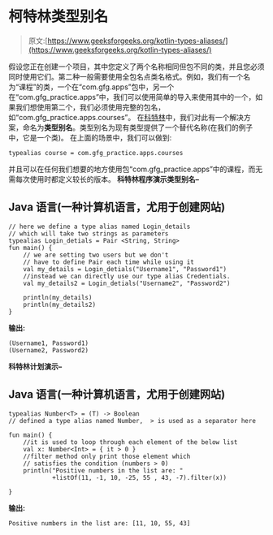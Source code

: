 # 柯特林类型别名

> 原文:[https://www.geeksforgeeks.org/kotlin-types-aliases/](https://www.geeksforgeeks.org/kotlin-types-aliases/)

假设您正在创建一个项目，其中您定义了两个名称相同但包不同的类，并且您必须同时使用它们。第二种一般需要使用全包名点类名格式。例如，我们有一个名为“课程”的类，一个在“com.gfg.apps”包中，另一个在“com.gfg_practice.apps”中，我们可以使用简单的导入来使用其中的一个，如果我们想使用第二个，我们必须使用完整的包名，如“com.gfg_practice.apps.courses”。
在[科特林](https://www.geeksforgeeks.org/introduction-to-kotlin/)中，我们对此有一个解决方案，命名为**类型别名**。类型别名为现有类型提供了一个替代名称(在我们的例子中，它是一个类)。
在上面的场景中，我们可以做到:

```
typealias course = com.gfg_practice.apps.courses 
```

并且可以在任何我们想要的地方使用包“com.gfg_practice.apps”中的课程，而无需每次使用时都定义较长的版本。
**科特林程序演示类型别名–**

## Java 语言(一种计算机语言，尤用于创建网站)

```
// here we define a type alias named Login_details
// which will take two strings as parameters
typealias Login_detials = Pair <String, String>
fun main() {
    // we are setting two users but we don't
    // have to define Pair each time while using it
    val my_details = Login_detials("Username1", "Password1")
    //instead we can directly use our type alias Credentials.
    val my_details2 = Login_detials("Username2", "Password2")

    println(my_details)
    println(my_details2)
}
```

**输出:**

```
(Username1, Password1)
(Username2, Password2)
```

**科特林计划演示–**

## Java 语言(一种计算机语言，尤用于创建网站)

```
typealias Number<T> = (T) -> Boolean
// defined a type alias named Number,  > is used as a separator here

fun main() {
    //it is used to loop through each element of the below list
    val x: Number<Int> = { it > 0 }
    //filter method only print those element which
    // satisfies the condition (numbers > 0)
    println("Positive numbers in the list are: "
            +listOf(11, -1, 10, -25, 55 , 43, -7).filter(x))

}
```

**输出:**

```
Positive numbers in the list are: [11, 10, 55, 43]
```